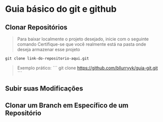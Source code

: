 # Guia básico do git e github

## Clonar Repositórios
>Para baixar localmente o projeto desejado, inicie com o seguinte comando
>Certifique-se que você realmente está na pasta onde deseja armazenar esse projeto

~~~markdown
git clone link-do-repositorio-aqui.git
~~~

>Exemplo prático:
ˋˋˋ
git clone https://github.com/bllurryyk/guia-git.git
ˋˋˋ
## Subir suas Modificações

## Clonar um Branch em Específico de um Repositório